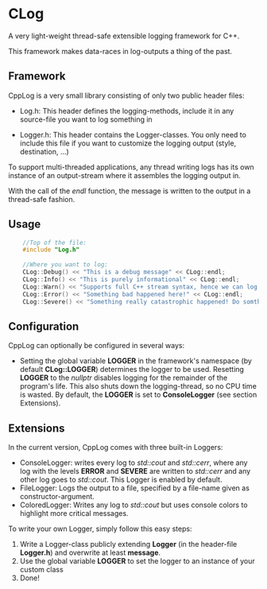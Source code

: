 # CLog

A very light-weight thread-safe extensible logging framework for C++.

This framework makes data-races in log-outputs a thing of the past.

## Framework

CppLog is a very small library consisting of only two public header files:

- Log.h: This header defines the logging-methods, include it in any source-file
you want to log something in

- Logger.h: This header contains the Logger-classes. You only need to include
this file if you want to customize the logging output (style, destination, ...)

To support multi-threaded applications, any thread writing logs has its own
instance of an output-stream where it assembles the logging output in.

With the call of the *endl* function, the message is written to the output in a
thread-safe fashion.

## Usage

```cpp
    //Top of the file:
    #include "Log.h"
    
    //Where you want to log:
    CLog::Debug() << "This is a debug message" << CLog::endl;
    CLog::Info() << "This is purely informational" << CLog::endl;
    CLog::Warn() << "Supports full C++ stream syntax, hence we can log " << 12 << " as well as " << 42.42 << CLog::endl;
    CLog::Error() << "Something bad happened here!" << CLog::endl;
    CLog::Severe() << "Something really catastrophic happened! Do somthing, NOW!!" << CLog::endl;
```

## Configuration

CppLog can optionally be configured in several ways:

- Setting the global variable **LOGGER** in the framework's namespace
(by default **CLog::LOGGER**) determines the logger to be used.
Resetting **LOGGER** to the *nullptr* disables logging for the remainder of the program's life. 
This also shuts down the logging-thread, so no CPU time is wasted. By default, the **LOGGER** is set to **ConsoleLogger** (see section Extensions).

## Extensions
In the current version, CppLog comes with three built-in Loggers:

- ConsoleLogger: writes every log to *std::cout* and *std::cerr*, 
where any log with the levels **ERROR** and **SEVERE** are written to *std::cerr* and any other log goes to *std::cout*.
This Logger is enabled by default.
- FileLogger: Logs the output to a file, specified by a file-name given as constructor-argument.
- ColoredLogger: Writes any log to *std::cout* but uses console colors to highlight more critical messages.

To write your own Logger, simply follow this easy steps:

1. Write a Logger-class publicly extending **Logger** (in the header-file **Logger.h**) and overwrite at least **message**.
2. Use the global variable **LOGGER** to set the logger to an instance of your custom class
3. Done!